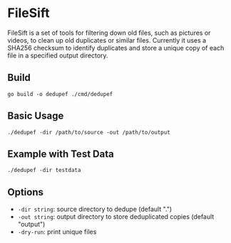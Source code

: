 # FileSift

FileSift is a set of tools for filtering down old files, such as pictures or videos, to clean up old duplicates or similar files. Currently it uses a SHA256 checksum to identify duplicates and store a unique copy of each
file in a specified output directory.

## Build

```
go build -o dedupef ./cmd/dedupef
```

## Basic Usage

```
./dedupef -dir /path/to/source -out /path/to/output
```

## Example with Test Data

```
./dedupef -dir testdata
```

## Options

* `-dir string`: source directory to dedupe (default ".")
* `-out string`: output directory to store deduplicated copies (default "output")
* `-dry-run`: print unique files
